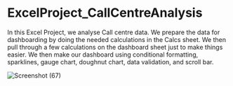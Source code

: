 # ExcelProject_CallCentreAnalysis
In this Excel Project, we analyse Call centre data. We prepare the data for dashboarding by doing the needed calculations in the Calcs sheet. We then pull through a few calculations on the dashboard sheet just to make things easier. We then make our dashboard using conditional formatting, sparklines, gauge chart, doughnut chart, data validation, and scroll bar.

![Screenshot (67)](https://github.com/shipv11/PythonProject_ExploratoryDataAnalysis/assets/134296097/0489840a-7721-49d5-ade9-c96360710455)
